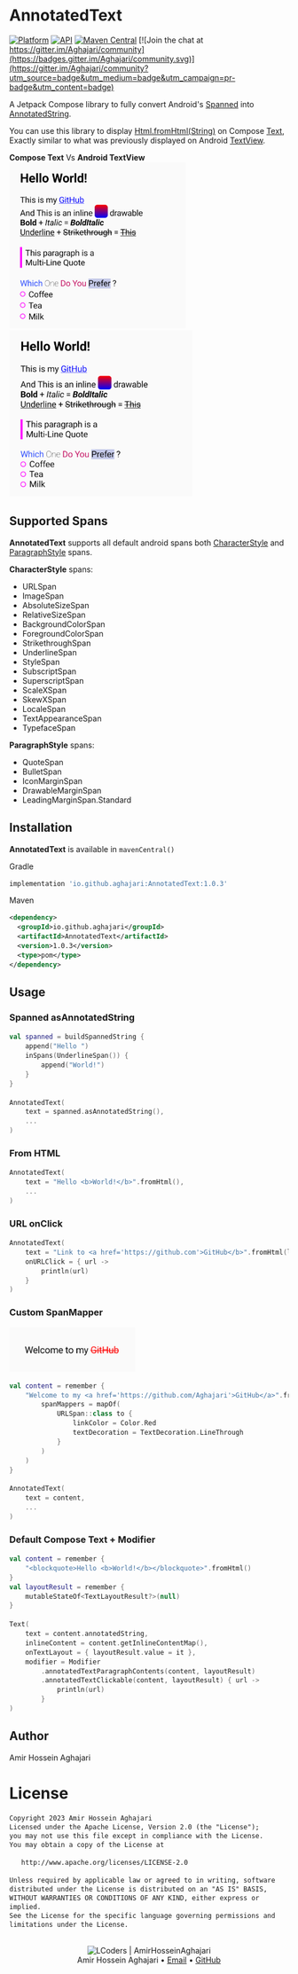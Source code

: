 # AnnotatedText
[![Platform](https://img.shields.io/badge/platform-android-green.svg)](http://developer.android.com/index.html)
[![API](https://img.shields.io/badge/API-21%2B-brightgreen.svg?style=flat)](https://android-arsenal.com/api?level=21)
[![Maven Central](https://img.shields.io/maven-central/v/io.github.aghajari/AnnotatedText.svg?label=Maven%20Central)](https://search.maven.org/artifact/io.github.aghajari/AnnotatedText/1.0.3/aar)
[![Join the chat at https://gitter.im/Aghajari/community](https://badges.gitter.im/Aghajari/community.svg)](https://gitter.im/Aghajari/community?utm_source=badge&utm_medium=badge&utm_campaign=pr-badge&utm_content=badge)

 A Jetpack Compose library to fully convert Android's [Spanned](https://developer.android.com/reference/android/text/Spanned) into [AnnotatedString](https://developer.android.com/reference/kotlin/androidx/compose/ui/text/AnnotatedString).

 You can use this library to display [Html.fromHtml(String)](https://developer.android.com/reference/android/text/Html) on Compose [Text](https://developer.android.com/jetpack/compose/text), <br>
 Exactly similar to what was previously displayed on Android [TextView](https://developer.android.com/reference/android/widget/TextView).

 **Compose Text**   Vs   **Android TextView**<br>
<img src="./compose.png" height=300 title="Compose Preview"> <img src="./android.png" height=300 title="Android Preview">

## Supported Spans
**AnnotatedText** supports all default android spans both [CharacterStyle](https://developer.android.com/reference/android/text/style/CharacterStyle) and [ParagraphStyle](https://developer.android.com/reference/android/text/style/ParagraphStyle) spans.

**CharacterStyle** spans:
 - URLSpan
 - ImageSpan
 - AbsoluteSizeSpan
 - RelativeSizeSpan
 - BackgroundColorSpan
 - ForegroundColorSpan
 - StrikethroughSpan
 - UnderlineSpan
 - StyleSpan
 - SubscriptSpan
 - SuperscriptSpan
 - ScaleXSpan
 - SkewXSpan
 - LocaleSpan
 - TextAppearanceSpan
 - TypefaceSpan

**ParagraphStyle** spans:
 - QuoteSpan
 - BulletSpan
 - IconMarginSpan
 - DrawableMarginSpan
 - LeadingMarginSpan.Standard

## Installation

**AnnotatedText** is available in `mavenCentral()`

Gradle
```gradle
implementation 'io.github.aghajari:AnnotatedText:1.0.3'
```

Maven
```xml
<dependency>
  <groupId>io.github.aghajari</groupId>
  <artifactId>AnnotatedText</artifactId>
  <version>1.0.3</version>
  <type>pom</type>
</dependency>
```

## Usage

### Spanned asAnnotatedString
```kotlin
val spanned = buildSpannedString {
    append("Hello ")
    inSpans(UnderlineSpan()) {
        append("World!")
    }
}

AnnotatedText(
    text = spanned.asAnnotatedString(),
    ...
)
```

### From HTML
```kotlin
AnnotatedText(
    text = "Hello <b>World!</b>".fromHtml(),
    ...
)
```

### URL onClick
```kotlin
AnnotatedText(
    text = "Link to <a href='https://github.com'>GitHub</b>".fromHtml(linkColor = Color.Blue),
    onURLClick = { url ->
        println(url)
    }
)
```

### Custom SpanMapper
<img src="./custom.png" height=80 title="Custom Preview">

```kotlin
val content = remember {
    "Welcome to my <a href='https://github.com/Aghajari'>GitHub</a>".fromHtml(
        spanMappers = mapOf(
            URLSpan::class to {
                linkColor = Color.Red
                textDecoration = TextDecoration.LineThrough
            }
        )
    )
}

AnnotatedText(
    text = content,
    ...
)
```

### Default Compose Text + Modifier
```kotlin
val content = remember {
    "<blockquote>Hello <b>World!</b></blockquote>".fromHtml()
}
val layoutResult = remember {
    mutableStateOf<TextLayoutResult?>(null)
}

Text(
    text = content.annotatedString,
    inlineContent = content.getInlineContentMap(),
    onTextLayout = { layoutResult.value = it },
    modifier = Modifier
        .annotatedTextParagraphContents(content, layoutResult)
        .annotatedTextClickable(content, layoutResult) { url ->
            println(url)
        }
)
```

## Author
Amir Hossein Aghajari

License
=======

    Copyright 2023 Amir Hossein Aghajari
    Licensed under the Apache License, Version 2.0 (the "License");
    you may not use this file except in compliance with the License.
    You may obtain a copy of the License at

       http://www.apache.org/licenses/LICENSE-2.0

    Unless required by applicable law or agreed to in writing, software
    distributed under the License is distributed on an "AS IS" BASIS,
    WITHOUT WARRANTIES OR CONDITIONS OF ANY KIND, either express or implied.
    See the License for the specific language governing permissions and
    limitations under the License.

<br>
<div align="center">
  <img width="64" alt="LCoders | AmirHosseinAghajari" src="https://user-images.githubusercontent.com/30867537/90538314-a0a79200-e193-11ea-8d90-0a3576e28a18.png">
  <br><a>Amir Hossein Aghajari</a> • <a href="mailto:amirhossein.aghajari.82@gmail.com">Email</a> • <a href="https://github.com/Aghajari">GitHub</a>
</div>
